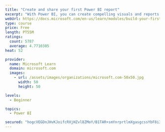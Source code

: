 ```yaml
---
title: "Create and share your first Power BI report"
excerpt: "With Power BI, you can create compelling visuals and reports. In this module, you learn how to use Power BI Desktop to connect to data, build visuals, and create a report that you can share with others in your organization. You then learn how to publish the report to the Power BI service, so that others can see your insights and benefit from your work."
webUrl: https://docs.microsoft.com/en-us/learn/modules/build-your-first-power-bi-report/
type: course
price: Free
length: PT55M
ratings:
  count: 5787
  average: 4.7710385
heat: 52

provider:
  name: Microsoft Learn
  domain: microsoft.com
  images:
    - url: /assets/images/organizations/microsoft.com-50x50.jpg
      width: 50
      height: 50

levels:
  - Beginner

topics:
  - Power BI

secured: "hogcVEGDnJHvKJoifcRXjHZvl8ZMoY/B1TAR+smYnrprtlmXgasgcssYbF8i3X2XfcD2ouHa1IU5Dndn2BwcZORMT4VQ1k/dqBFpN3XkWGGZbUvbVQMvq05FMcQim0+ErVpZotTI4XBYIK1aCiv25zuj+HZjSrxWovlndCTUcPdLch5A/zufdB34AZ8cnTq9tmZWYP57pjwjTqOwWK+3O/iqEV1NErdkIayB88GS11nUXHhtI/NpXe7lHS+vxYVcaEYe/4v5upynsDW9eO0YF3x40w8sYPH9Rfg2MfpgcPfmuDhVjRybeAwcbgyYYPC4JNNTIErRR5fvwiihnsyby7cmLGZsfkoDzJULo1jMfpk5MCIgdPkdhBxXz/Qu3c8ZMmsERmhpzoSzoecR56tpyCNbxw5+TQfDX/hwGVmfLiM=;1I0m7JJXIPM6vfgemVsi9w=="
---
```


